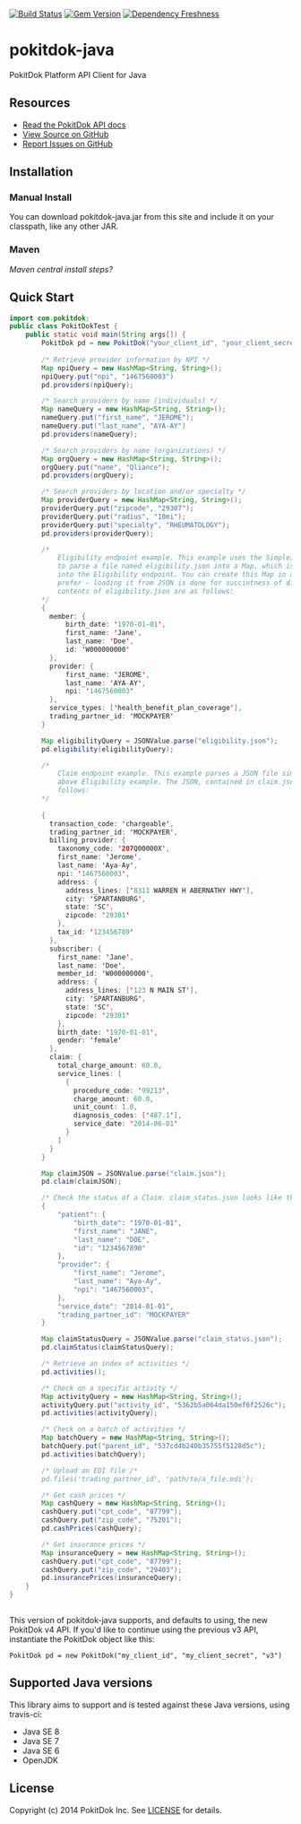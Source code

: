 [![Build Status](https://travis-ci.org/pokitdok/pokitdok-ruby.svg?branch=master)](https://travis-ci.org/pokitdok/pokitdok-java)
[![Gem Version](https://badge.fury.io/rb/pokitdok-ruby.svg)](http://badge.fury.io/rb/pokitdok-java)
[![Dependency Freshness](https://www.versioneye.com/user/projects/538e498b46c4739edd0000ee/badge.svg)](https://www.versioneye.com/user/projects/538e498b46c4739edd0000ee)


pokitdok-java
=============

PokitDok Platform API Client for Java

## Resources
* [Read the PokitDok API docs][apidocs]
* [View Source on GitHub][code]
* [Report Issues on GitHub][issues]

[apidocs]: https://platform.pokitdok.com/documentation/v4#/
[code]: https://github.com/PokitDok/pokitdok-java
[issues]: https://github.com/PokitDok/pokitdok-java/issues

## Installation

### Manual Install
You can download pokitdok-java.jar from this site and include it on your classpath, like any other JAR.

### Maven
_Maven central install steps?_

## Quick Start
```java
import com.pokitdok;
public class PokitDokTest {
	public static void main(String args[]) {
		PokitDok pd = new PokitDok("your_client_id", "your_client_secret");
		
		/* Retrieve provider information by NPI */
		Map npiQuery = new HashMap<String, String>();
		npiQuery.put("npi", "1467560003")
		pd.providers(npiQuery);

		/* Search providers by name (individuals) */
		Map nameQuery = new HashMap<String, String>();
		nameQuery.put("first_name", "JEROME");
		nameQuery.put("last_name", "AYA-AY")
		pd.providers(nameQuery);

		/* Search providers by name (organizations) */
		Map orgQuery = new HashMap<String, String>();
		orgQuery.put("name", "Qliance");
		pd.providers(orgQuery);

		/* Search providers by location and/or specialty */
		Map providerQuery = new HashMap<String, String>();
		providerQuery.put("zipcode", "29307");
		providerQuery.put("radius", "10mi");
		providerQuery.put("specialty", "RHEUMATOLOGY");
		pd.providers(providerQuery);

		/*
			Eligibility endpoint example. This example uses the SimpleJSON library
			to parse a file named eligibility.json into a Map, which is then passed
			into the Eligibility endpoint. You can create this Map in any way you
			prefer - loading it from JSON is done for succintness of discussion. The
			contents of eligibility.json are as follows:
		*/
		{
		  member: {
		      birth_date: '1970-01-01',
		      first_name: 'Jane',
		      last_name: 'Doe',
		      id: 'W000000000'
		  },
		  provider: {
		      first_name: 'JEROME',
		      last_name: 'AYA-AY',
		      npi: '1467560003'
		  },
		  service_types: ['health_benefit_plan_coverage'],
		  trading_partner_id: 'MOCKPAYER'
		}

		Map eligibilityQuery = JSONValue.parse("eligibility.json");
		pd.eligibility(eligibilityQuery);

		/*
			Claim endpoint example. This example parses a JSON file similarly to the
			above Eligibility example. The JSON, contained in claim.json, is as
			follows:
		*/
		
		{
		  transaction_code: 'chargeable',
		  trading_partner_id: 'MOCKPAYER',
		  billing_provider: {
		    taxonomy_code: '207Q00000X',
		    first_name: 'Jerome',
		    last_name: 'Aya-Ay',
		    npi: '1467560003',
		    address: {
		      address_lines: ['8311 WARREN H ABERNATHY HWY'],
		      city: 'SPARTANBURG',
		      state: 'SC',
		      zipcode: '29301'
		    },
		    tax_id: '123456789'
		  },
		  subscriber: {
		    first_name: 'Jane',
		    last_name: 'Doe',
		    member_id: 'W000000000',
		    address: {
		      address_lines: ['123 N MAIN ST'],
		      city: 'SPARTANBURG',
		      state: 'SC',
		      zipcode: '29301'
		    },
		    birth_date: '1970-01-01',
		    gender: 'female'
		  },
		  claim: {
		    total_charge_amount: 60.0,
		    service_lines: [
		      {
		        procedure_code: '99213',
		        charge_amount: 60.0,
		        unit_count: 1.0,
		        diagnosis_codes: ['487.1'],
		        service_date: '2014-06-01'
		      }
		    ]
		  }
		}

		Map claimJSON = JSONValue.parse("claim.json");
		pd.claim(claimJSON);

		/* Check the status of a Claim. claim_status.json looks like this: */
		{
		    "patient": {
		        "birth_date": "1970-01-01",
		        "first_name": "JANE",
		        "last_name": "DOE",
		        "id": "1234567890"
		    },
		    "provider": {
		        "first_name": "Jerome",
		        "last_name": "Aya-Ay",
		        "npi": "1467560003",
		    },
		    "service_date": "2014-01-01",
		    "trading_partner_id": "MOCKPAYER"
		}

		Map claimStatusQuery = JSONValue.parse("claim_status.json");
		pd.claimStatus(claimStatusQuery);

		/* Retrieve an index of activities */
		pd.activities();

		/* Check on a specific activity */
		Map activityQuery = new HashMap<String, String>();
		activityQuery.put("activity_id", "5362b5a064da150ef6f2526c");
		pd.activities(activityQuery);

		/* Check on a batch of activities */
		Map batchQuery = new HashMap<String, String>();
		batchQuery.put("parent_id", "537cd4b240b35755f5128d5c");
		pd.activities(batchQuery);

		/* Upload an EDI file /*
		pd.files('trading_partner_id', 'path/to/a_file.edi');

		/* Get cash prices */
		Map cashQuery = new HashMap<String, String>();
		cashQuery.put("cpt_code", "87799");
		cashQuery.put("zip_code", "75201");
		pd.cashPrices(cashQuery);

		/* Get insurance prices */
		Map insuranceQuery = new HashMap<String, String>();
		cashQuery.put("cpt_code", "87799");
		cashQuery.put("zip_code", "29403");
		pd.insurancePrices(insuranceQuery);
	}
}
    
```

This version of pokitdok-java supports, and defaults to using, the new
PokitDok v4 API. If you'd like to continue using the previous v3 API,
instantiate the PokitDok object like this:

```
PokitDok pd = new PokitDok("my_client_id", "my_client_secret", "v3")
```

## Supported Java versions
This library aims to support and is tested against these Java versions, 
using travis-ci:

* Java SE 8
* Java SE 7
* Java SE 6
* OpenJDK

## License
Copyright (c) 2014 PokitDok Inc. See [LICENSE][] for details.

[license]: LICENSE.txt
